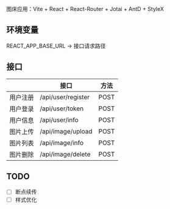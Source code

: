 图床应用：Vite + React + React-Router + Jotai + AntD + StyleX

## 环境变量
REACT_APP_BASE_URL -> 接口请求路径

## 接口
|          | 接口               | 方法 |
| -------- | ------------------ | ---- |
| 用户注册 | /api/user/register | POST |
| 用户登录 | /api/user/token    | POST |
| 用户信息 | /api/user/info     | POST |
| 图片上传 | /api/image/upload  | POST |
| 图片列表 | /api/image/info    | POST |
| 图片删除 | /api/image/delete  | POST |


## TODO

- [ ] 断点续传
- [ ] 样式优化
